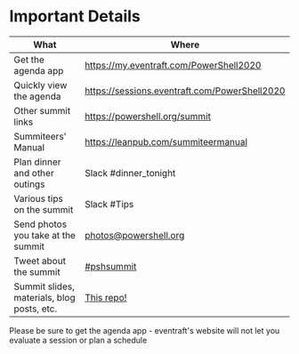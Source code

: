 # Important Details

| What | Where |
| ---- | ----- |
| Get the agenda app | https://my.eventraft.com/PowerShell2020 |
| Quickly view the agenda | https://sessions.eventraft.com/PowerShell2020 |
| Other summit links | https://powershell.org/summit |
| Summiteers' Manual | https://leanpub.com/summiteermanual |
| Plan dinner and other outings | Slack #dinner_tonight |
| Various tips on the summit | Slack #Tips |
| Send photos you take at the summit | photos@powershell.org |
| Tweet about the summit | [#pshsummit](https://twitter.com/search?q=%23pshsummit) |
| Summit slides, materials, blog posts, etc. | [This repo!](https://github.com/devops-collective-inc/summit-materials/tree/master/2020) |

Please be sure to get the agenda app - eventraft's website will not let you evaluate a session or plan a schedule
